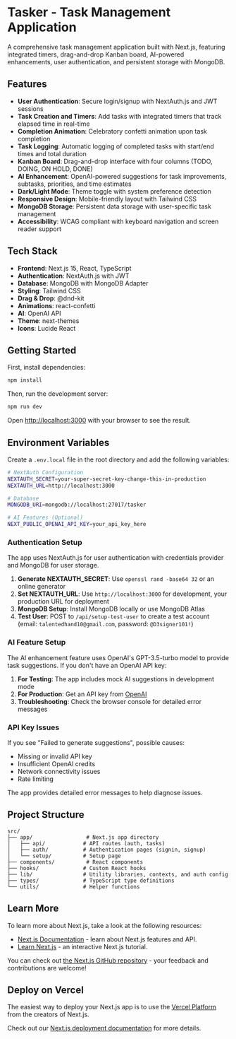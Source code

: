 # Tasker - Task Management Application

A comprehensive task management application built with Next.js, featuring integrated timers, drag-and-drop Kanban board, AI-powered enhancements, user authentication, and persistent storage with MongoDB.

## Features

- **User Authentication**: Secure login/signup with NextAuth.js and JWT sessions
- **Task Creation and Timers**: Add tasks with integrated timers that track elapsed time in real-time
- **Completion Animation**: Celebratory confetti animation upon task completion
- **Task Logging**: Automatic logging of completed tasks with start/end times and total duration
- **Kanban Board**: Drag-and-drop interface with four columns (TODO, DOING, ON HOLD, DONE)
- **AI Enhancement**: OpenAI-powered suggestions for task improvements, subtasks, priorities, and time estimates
- **Dark/Light Mode**: Theme toggle with system preference detection
- **Responsive Design**: Mobile-friendly layout with Tailwind CSS
- **MongoDB Storage**: Persistent data storage with user-specific task management
- **Accessibility**: WCAG compliant with keyboard navigation and screen reader support

## Tech Stack

- **Frontend**: Next.js 15, React, TypeScript
- **Authentication**: NextAuth.js with JWT
- **Database**: MongoDB with MongoDB Adapter
- **Styling**: Tailwind CSS
- **Drag & Drop**: @dnd-kit
- **Animations**: react-confetti
- **AI**: OpenAI API
- **Theme**: next-themes
- **Icons**: Lucide React

## Getting Started

First, install dependencies:

```bash
npm install
```

Then, run the development server:

```bash
npm run dev
```

Open [http://localhost:3000](http://localhost:3000) with your browser to see the result.

## Environment Variables

Create a `.env.local` file in the root directory and add the following variables:

```bash
# NextAuth Configuration
NEXTAUTH_SECRET=your-super-secret-key-change-this-in-production
NEXTAUTH_URL=http://localhost:3000

# Database
MONGODB_URI=mongodb://localhost:27017/tasker

# AI Features (Optional)
NEXT_PUBLIC_OPENAI_API_KEY=your_api_key_here
```

### Authentication Setup

The app uses NextAuth.js for user authentication with credentials provider and MongoDB for user storage.

1. **Generate NEXTAUTH_SECRET**: Use `openssl rand -base64 32` or an online generator
2. **Set NEXTAUTH_URL**: Use `http://localhost:3000` for development, your production URL for deployment
3. **MongoDB Setup**: Install MongoDB locally or use MongoDB Atlas
4. **Test User**: POST to `/api/setup-test-user` to create a test account (email: `talentedhand10@gmail.com`, password: `@D3signer101!`)

### AI Feature Setup

The AI enhancement feature uses OpenAI's GPT-3.5-turbo model to provide task suggestions. If you don't have an OpenAI API key:

1. **For Testing**: The app includes mock AI suggestions in development mode
2. **For Production**: Get an API key from [OpenAI](https://platform.openai.com/api-keys)
3. **Troubleshooting**: Check the browser console for detailed error messages

### API Key Issues

If you see "Failed to generate suggestions", possible causes:
- Missing or invalid API key
- Insufficient OpenAI credits
- Network connectivity issues
- Rate limiting

The app provides detailed error messages to help diagnose issues.

## Project Structure

```
src/
├── app/                 # Next.js app directory
│   ├── api/            # API routes (auth, tasks)
│   ├── auth/           # Authentication pages (signin, signup)
│   └── setup/          # Setup page
├── components/          # React components
├── hooks/              # Custom React hooks
├── lib/                # Utility libraries, contexts, and auth config
├── types/              # TypeScript type definitions
└── utils/              # Helper functions
```

## Learn More

To learn more about Next.js, take a look at the following resources:

- [Next.js Documentation](https://nextjs.org/docs) - learn about Next.js features and API.
- [Learn Next.js](https://nextjs.org/learn) - an interactive Next.js tutorial.

You can check out [the Next.js GitHub repository](https://github.com/vercel/next.js) - your feedback and contributions are welcome!

## Deploy on Vercel

The easiest way to deploy your Next.js app is to use the [Vercel Platform](https://vercel.com/new?utm_medium=default-template&filter=next.js&utm_source=create-next-app&utm_campaign=create-next-app-readme) from the creators of Next.js.

Check out our [Next.js deployment documentation](https://nextjs.org/docs/app/building-your-application/deploying) for more details.
